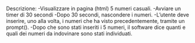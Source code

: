 Descrizione:
-Visualizzare in pagina (html) 5 numeri casuali.
-Avviare un timer di 30 secondi
-Dopo 30 secondi, nascondere i numeri.
-L’utente deve inserire, uno alla volta, i numeri che ha visto precedentemente, tramite un prompt().
-Dopo che sono stati inseriti i 5 numeri, il software dice quanti e quali dei numeri da indovinare sono stati individuati.